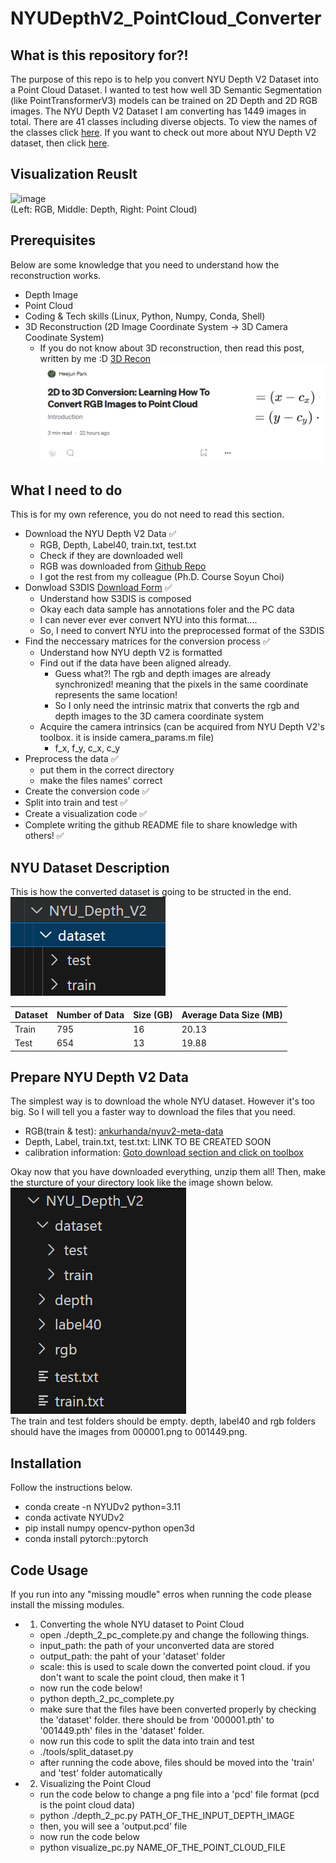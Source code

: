 # NYUDepthV2_PointCloud_Converter


## What is this repository for?!
The purpose of this repo is to help you convert NYU Depth V2 Dataset into a Point Cloud Dataset. I wanted to test how well 3D Semantic Segmentation (like PointTransformerV3) models can be trained on 2D Depth and 2D RGB images. The NYU Depth V2 Dataset I am converting has 1449 images in total. There are 41 classes including diverse objects. To view the names of the classes click [here](https://github.com/parkie0517/NYUDepthV2_PointCloud_Converter/blob/main/classes.txt). If you want to check out more about NYU Depth V2 dataset, then click [here](https://cs.nyu.edu/~fergus/datasets/nyu_depth_v2.html).


## Visualization Reuslt
![image](https://github.com/parkie0517/NYUDv2_Depth_Image_to_Point_Cloud/assets/80407632/f56250b5-c9bb-42b9-9396-0a85883e991f)  
(Left: RGB, Middle: Depth, Right: Point Cloud)


## Prerequisites
Below are some knowledge that you need to understand how the reconstruction works.
- Depth Image
- Point Cloud
- Coding & Tech skills (Linux, Python, Numpy, Conda, Shell)
- 3D Reconstruction (2D Image Coordinate System → 3D Camera Coodinate System)
    - If you do not know about 3D reconstruction, then read this post, written by me :D [3D Recon](https://medium.com/@parkie0517/2d-to-3d-conversion-learning-how-to-convert-rgb-images-to-point-cloud-025a1fd77abe)  
    ![alt text](./images_for_readme/image-1.png)


## What I need to do
This is for my own reference, you do not need to read this section.
- Download the NYU Depth V2 Data ✅
    - RGB, Depth, Label40, train.txt, test.txt
    - Check if they are downloaded well
    - RGB was downloaded from [Github Repo](https://github.com/ankurhanda/nyuv2-meta-data?tab=readme-ov-file)
    - I got the rest from my colleague (Ph.D. Course Soyun Choi)
- Donwload S3DIS [Download Form](https://docs.google.com/forms/d/e/1FAIpQLScDimvNMCGhy_rmBA2gHfDu3naktRm6A8BPwAWWDv-Uhm6Shw/viewform?c=0&w=1&fbzx=5903082483074287663) ✅
    - Understand how S3DIS is composed
    - Okay each data sample has annotations foler and the PC data
    - I can never ever ever convert NYU into this format....
    - So, I need to convert NYU into the preprocessed format of the S3DIS
- Find the neccessary matrices for the conversion process ✅
    - Understand how NYU depth V2 is formatted
    - Find out if the data have been aligned already.
        - Guess what?! The rgb and depth images are already synchronized! meaning that the pixels in the same coordinate represents the same location!
        - So I only need the intrinsic matrix that converts the rgb and depth images to the 3D camera coordinate system
    - Acquire the camera intrinsics (can be acquired from NYU Depth V2's toolbox. it is inside camera_params.m file)
        - f_x, f_y, c_x, c_y
- Preprocess the data ✅
    - put them in the correct directory
    - make the files names' correct
- Create the conversion code ✅
- Split into train and test ✅
- Create a visualization code ✅
- Complete writing the github README file to share knowledge with others! ✅


## NYU Dataset Description 
This is how the converted dataset is going to be structed in the end.  
![alt text](./images_for_readme/image.png)  

| Dataset | Number of Data | Size (GB) | Average Data Size (MB) |
|---------|----------------|-----------|------------------------|
| Train   | 795            | 16        | 20.13                  |
| Test    | 654            | 13        | 19.88                  |


## Prepare NYU Depth V2 Data
The simplest way is to download the whole NYU dataset. However it's too big. So I will tell you a faster way to download the files that you need.
- RGB(train & test): [ankurhanda/nyuv2-meta-data](https://github.com/ankurhanda/nyuv2-meta-data?tab=readme-ov-file)
- Depth, Label, train.txt, test.txt: LINK TO BE CREATED SOON
- calibration information: [Goto download section and click on toolbox](https://cs.nyu.edu/~fergus/datasets/nyu_depth_v2.html)

Okay now that you have downloaded everything, unzip them all! Then, make the sturcture of your directory look like the image shown below.  
![alt text](./images_for_readme/image-2.png)  
The train and test folders should be empty. depth, label40 and rgb folders should have the images from 000001.png to 001449.png.


## Installation
Follow the instructions below.
- conda create -n NYUDv2 python=3.11
- conda activate NYUDv2
- pip install numpy opencv-python open3d
- conda install pytorch::pytorch


## Code Usage
If you run into any "missing moudle" erros when running the code please install the missing modules.
- 1. Converting the whole NYU dataset to Point Cloud
    - open ./depth_2_pc_complete.py and change the following things.
    - input_path: the path of your unconverted data are stored
    - output_path: the paht of your 'dataset' folder
    - scale: this is used to scale down the converted point cloud. if you don't want to scale the point cloud, then make it 1
    - now run the code below!
    - python depth_2_pc_complete.py
    - make sure that the files have been converted properly by checking the 'dataset' folder. there should be from '000001.pth' to '001449.pth' files in the 'dataset' folder.
    - now run this code to split the data into train and test 
    - ./tools/split_dataset.py
    - after running the code above, files should be moved into the 'train' and 'test' folder automatically
- 2. Visualizing the Point Cloud
    - run the code below to change a png file into a 'pcd' file format (pcd is the point cloud data)
    - python ./depth_2_pc.py PATH_OF_THE_INPUT_DEPTH_IMAGE
    - then, you will see a 'output.pcd' file
    - now run the code below
    - python visualize_pc.py NAME_OF_THE_POINT_CLOUD_FILE
